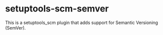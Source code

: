 # setuptools-scm-semver

This is a setuptools_scm   plugin that adds support for Semantic Versioning (SemVer).
